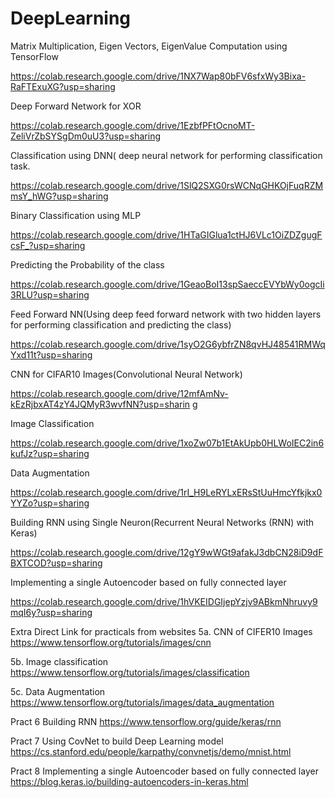 # DeepLearning

Matrix Multiplication, Eigen Vectors, EigenValue Computation using TensorFlow

https://colab.research.google.com/drive/1NX7Wap80bFV6sfxWy3Bixa-RaFTExuXG?usp=sharing

Deep Forward Network for XOR

https://colab.research.google.com/drive/1EzbfPFtOcnoMT-ZeliVrZbSYSgDm0uU3?usp=sharing

Classification using DNN( deep neural network for performing classification task.

https://colab.research.google.com/drive/1SlQ2SXG0rsWCNqGHKOjFuqRZMmsY_hWG?usp=sharing

Binary Classification using MLP

https://colab.research.google.com/drive/1HTaGIGlua1ctHJ6VLc1OiZDZgugFcsF_?usp=sharing

Predicting the Probability of the class

https://colab.research.google.com/drive/1GeaoBoI13spSaeccEVYbWy0ogcIi3RLU?usp=sharing

Feed Forward NN(Using deep feed forward network with two hidden layers for performing classification and predicting the class)

https://colab.research.google.com/drive/1syO2G6ybfrZN8qvHJ48541RMWqYxd11t?usp=sharing

CNN for CIFAR10 Images(Convolutional Neural Network)

https://colab.research.google.com/drive/12mfAmNv-kEzRjbxAT4zY4JQMyR3wvfNN?usp=sharin
g

Image Classification

https://colab.research.google.com/drive/1xoZw07b1EtAkUpb0HLWoIEC2in6kufJz?usp=sharing

Data Augmentation


https://colab.research.google.com/drive/1rI_H9LeRYLxERsStUuHmcYfkjkx0YYZo?usp=sharing

Building RNN using Single Neuron(Recurrent Neural Networks (RNN) with Keras)

https://colab.research.google.com/drive/12gY9wWGt9afakJ3dbCN28iD9dFBXTCOD?usp=sharing

 Implementing a single Autoencoder  based on fully connected layer

https://colab.research.google.com/drive/1hVKEIDGIjepYzjv9ABkmNhruvy9mqI6y?usp=sharing


Extra Direct Link for practicals from websites
5a. CNN of CIFER10 Images
https://www.tensorflow.org/tutorials/images/cnn

5b. Image classification
https://www.tensorflow.org/tutorials/images/classification

5c. Data Augmentation 
https://www.tensorflow.org/tutorials/images/data_augmentation 

Pract 6 Building RNN 
https://www.tensorflow.org/guide/keras/rnn 

Pract 7  Using CovNet to build Deep Learning  model
https://cs.stanford.edu/people/karpathy/convnetjs/demo/mnist.html 


Pract 8 Implementing a single Autoencoder  based on fully connected layer
https://blog.keras.io/building-autoencoders-in-keras.html 

